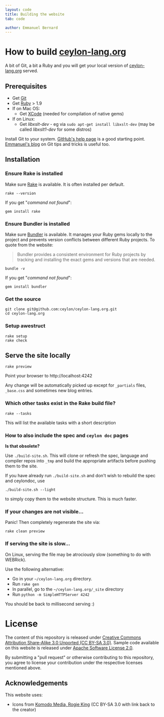 ```yaml
---
layout: code
title: Building the website
tab: code

author: Emmanuel Bernard
---
```


# How to build [ceylon-lang.org](/)

A bit of Git, a bit a Ruby and you will get your local version of [ceylon-lang.org](/) served.

## Prerequisites

- Get [Git](http://git-scm.com)
- Get [Ruby](https://www.ruby-lang.org/en/) > 1.9
- If on Mac OS:
    - Get [XCode](https://developer.apple.com/xcode/) (needed for compilation of native gems)
- If on Linux:
    - Get *libxslt-dev* - eg via `sudo apt-get install libxslt-dev` (may be called *libxslt1-dev* for some distros)

Install Git to your system. [GitHub's help page](http://help.github.com/) is a good starting
point. [Emmanuel's blog](http://in.relation.to/Bloggers/HibernateMovesToGitGitTipsAndTricks)
on Git tips and tricks is useful too.

## Installation

### Ensure Rake is installed

Make sure [Rake](https://github.com/jimweirich/rake) is available. It is often installed per default.

<!-- lang: bash -->
    rake --version

If you get "_command not found_":

<!-- lang: bash -->
    gem install rake

### Ensure Bundler is installed

Make sure [Bundler](http://bundler.io/) is available. It manages your Ruby gems locally to the project
and prevents version conflicts between different Ruby projects. To quote from the website:

> Bundler provides a consistent environment for Ruby projects by tracking and installing the exact
> gems and versions that are needed.

<!-- lang: bash -->
    bundle -v

If you get "_command not found_":

<!-- lang: bash -->
    gem install bundler

### Get the source

<!-- lang: bash -->
    git clone git@github.com:ceylon/ceylon-lang.org.git
    cd ceylon-lang.org

### Setup awestruct

<!-- lang: bash -->
    rake setup
    rake check

## Serve the site locally

<!-- lang: bash -->
    rake preview

Point your browser to http://localhost:4242

Any change will be automatically picked up except for `_partials` files, `_base.css`
and sometimes new blog entries.

### Which other tasks exist in the Rake build file?

<!-- lang:bash -->
    rake --tasks

This will list the available tasks with a short description

### How to also include the spec and `ceylon doc` pages

**Is that obsolete?**

Use `./build-site.sh`. This will clone or refresh the spec, language and compiler repos 
into `_tmp` and build the appropriate artifacts before pushing them to the site.

If you have already run `./build-site.sh` and don't wish to rebuild the spec and ceylondoc,
use 

<!-- lang: bash -->
    ./build-site.sh --light

to simply copy them to the website structure. This is much faster.

### If your changes are not visible...

Panic! Then completely regenerate the site via:

<!-- lang: bash -->
    rake clean preview

### If serving the site is slow...

On Linux, serving the file may be atrociously slow 
(something to do with WEBRick).

Use the following alternative:

* Go in your `~/ceylon-lang.org` directory.  
* Run  `rake gen`
* In parallel, go to the `~/ceylon-lang.org/_site` directory
* Run `python -m SimpleHTTPServer 4242`

You should be back to millisecond serving :) 

# License

The content of this repository is released under 
[Creative Commons Attribution Share-Alike 3.0 Unported (CC BY-SA 3.0)](http://creativecommons.org/licenses/by-sa/3.0/).
Sample code available on this website is released under [Apache Software License 2.0](http://www.apache.org/licenses/LICENSE-2.0.html).

By submitting a "pull request" or otherwise contributing to this repository, you
agree to license your contribution under the respective licenses mentioned above.

## Acknowledgements

This website uses:

- Icons from [Komodo Media, Rogie King][Komodo] (CC BY-SA 3.0 with link back to the creator)

[Komodo]: http://www.komodomedia.com
